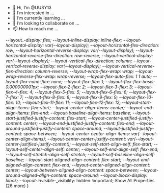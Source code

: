 - 👋 Hi, I’m @UUSY13
- 👀 I’m interested in ...
- 🌱 I’m currently learning ...
- 💞️ I’m looking to collaborate on ...
- 📫 How to reach me ...

<!---
UUSY13/UUSY13 is a ✨ special ✨ repository because its `README.md` (this file) appears on your GitHub profile.
You can click the Preview link to take a look at your changes.
--->
--layout_-_display: flex;
    --layout-inline_-_display: inline-flex;
    --layout-horizontal_-_display: var(--layout_-_display);
    --layout-horizontal_-_flex-direction: row;
    --layout-horizontal-reverse_-_display: var(--layout_-_display);
    --layout-horizontal-reverse_-_flex-direction: row-reverse;
    --layout-vertical_-_display: var(--layout_-_display);
    --layout-vertical_-_flex-direction: column;
    --layout-vertical-reverse_-_display: var(--layout_-_display);
    --layout-vertical-reverse_-_flex-direction: column-reverse;
    --layout-wrap_-_flex-wrap: wrap;
    --layout-wrap-reverse_-_flex-wrap: wrap-reverse;
    --layout-flex-auto_-_flex: 1 1 auto;
    --layout-flex-none_-_flex: none;
    --layout-flex_-_flex: 1;
    --layout-flex_-_flex-basis: 0.000000001px;
    --layout-flex-2_-_flex: 2;
    --layout-flex-3_-_flex: 3;
    --layout-flex-4_-_flex: 4;
    --layout-flex-5_-_flex: 5;
    --layout-flex-6_-_flex: 6;
    --layout-flex-7_-_flex: 7;
    --layout-flex-8_-_flex: 8;
    --layout-flex-9_-_flex: 9;
    --layout-flex-10_-_flex: 10;
    --layout-flex-11_-_flex: 11;
    --layout-flex-12_-_flex: 12;
    --layout-start_-_align-items: flex-start;
    --layout-center_-_align-items: center;
    --layout-end_-_align-items: flex-end;
    --layout-baseline_-_align-items: baseline;
    --layout-start-justified_-_justify-content: flex-start;
    --layout-center-justified_-_justify-content: center;
    --layout-end-justified_-_justify-content: flex-end;
    --layout-around-justified_-_justify-content: space-around;
    --layout-justified_-_justify-content: space-between;
    --layout-center-center_-_align-items: var(--layout-center_-_align-items);
    --layout-center-center_-_justify-content: var(--layout-center-justified_-_justify-content);
    --layout-self-start_-_align-self: flex-start;
    --layout-self-center_-_align-self: center;
    --layout-self-end_-_align-self: flex-end;
    --layout-self-stretch_-_align-self: stretch;
    --layout-self-baseline_-_align-self: baseline;
    --layout-start-aligned_-_align-content: flex-start;
    --layout-end-aligned_-_align-content: flex-end;
    --layout-center-aligned_-_align-content: center;
    --layout-between-aligned_-_align-content: space-between;
    --layout-around-aligned_-_align-content: space-around;
    --layout-block_-_display: block;
    --layout-invisible_-_visibility: hidden !important;
Show All Properties (26 more)
}
<style>
html {
    --cr-button-edge-spacing: 12px;
    --cr-button-height: 32px;
    --cr-controlled-by-spacing: 24px;
    --cr-default-input-max-width: 264px;
    --cr-icon-ripple-size: 36px;
    --cr-icon-ripple-padding: 8px;
    --cr-icon-size: 20px;
    --cr-icon-button-margin-start: 16px;
    --cr-icon-ripple-margin: calc(var(--cr-icon-ripple-padding) * -1);
    --cr-section-min-height: 48px;
    --cr-section-two-line-min-height: 64px;
    --cr-section-padding: 20px;
    --cr-section-vertical-padding: 12px;
    --cr-section-indent-width: 40px;
    --cr-section-indent-padding: calc( var(--cr-section-padding) + var(--cr-section-indent-width));
    --cr-section-vertical-margin: 21px;
    --cr-centered-card-max-width: 680px;
    --cr-centered-card-width-percentage: 0.96;
    --cr-hairline: 1px solid rgba(var(--cr-hairline-rgb), .14);
    --cr-separator-height: 1px;
    --cr-separator-line: var(--cr-separator-height) solid var(--cr-separator-color);
    --cr-toolbar-overlay-animation-duration: 150ms;
    --cr-toolbar-height: 56px;
    --cr-container-shadow-height: 6px;
    --cr-container-shadow-margin: calc(-1 * var(--cr-container-shadow-height));
    --cr-container-shadow-max-opacity: 1;
    --cr-card-border-radius: 8px;
    --cr-disabled-opacity: .38;
    --cr-form-field-bottom-spacing: 16px;
    --cr-form-field-label-font-size: .625rem;
    --cr-form-field-label-height: 1em;
    --cr-form-field-label-line-height: 1em;
}
  
